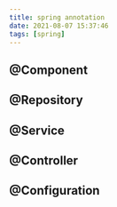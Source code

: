 ```yaml
---
title: spring annotation
date: 2021-08-07 15:37:46
tags: [spring]
---
```

## @Component

## @Repository

## @Service

## @Controller

## @Configuration